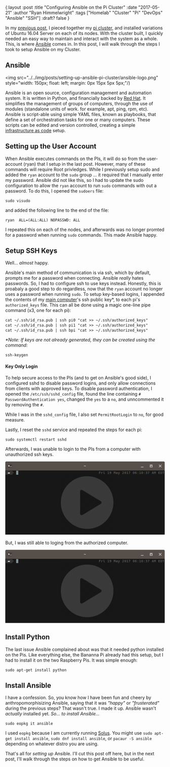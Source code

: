 {:layout :post
:title  "Configuring Ansible on the Pi Cluster"
:date "2017-05-21"
:author "Ryan Himmelwright"
:tags ["Homelab" "Cluster" "Pi" "DevOps" "Ansible" "SSH"]
:draft? false
}

In my [previous post](http://ryan.himmelwright.net/posts/Setting-up-the-pi-cluster/), I pieced together my [pi cluster](http://ryan.himmelwright.net/pages/homelab/#cluster), and installed variations of Ubuntu 16.04 Server on each of its nodes. With the cluster built, I quickly needed an easy way to maintain and interact with the system as a whole. This, is where [Ansible](https://www.ansible.com/) comes in. In this post, I will walk through the steps I took to setup Ansible on my Cluster.

<!-- more -->

## Ansible

<img src="../../img/posts/setting-up-ansible-pi-cluster/ansible-logo.png" style="width: 150px; float: left; margin: 0px 15px 5px 5px;"/)

Ansible is an open source, configuration management and automation system. It is written in Python, and financially backed by [Red Hat](http://www.redhat.com). It simplifies the management of groups of computers, through the use of modules (standalone units of work. for example, apt, ping, rpm, etc). Ansible is script-able using simple YAML files, known as playbooks, that define a set of orchestration tasks for one or many computers. These scripts can be edited and version controlled, creating a simple [infrastructure as code](https://en.wikipedia.org/wiki/Infrastructure_as_Code) setup.

## Setting up the User Account
When Ansible executes commands on the PIs, it will do so from the user-account (ryan) that I setup in the last post. However, many of these commands will require Root privledges. While I previously setup sudo and added the `ryan` account to the `sudo` group ... it required that I manually enter my password. Ansible did not like this, so I had to update the sudo configuration to allow the `ryan` account to run `sudo` commands with out a password. To do this, I opened the `sudoers` file:


```
sudo visudo
```

and added the following line to the end of the file:

```
ryan  ALL=(ALL:ALL) NOPASSWD: ALL
```

I repeated this on each of the nodes, and afterwards was no longer promted for a password when running `sudo` commands. This made Ansible happy.



## Setup SSH Keys
Well... *almost* happy. 

Ansible's main method of communication is via ssh, which by default, prompts me for a password when connecting. Ansible *really* hates passwords. So, I had to configure ssh to use keys instead. Honestly, this is proabaly a good step to do regardless, now that the `ryan` account no longer uses a password when running `sudo`. To setup key-based logins, I appended the contents of my [main computer](../../pages/homelab/#alakazam)'s ssh public key*, to each pi's `authorized_keys` file. This can all be done using a magic one-line pipe command (x3, one for each pi):

```
cat ~/.ssh/id_rsa.pub | ssh pi0 "cat >> ~/.ssh/authorized_keys"
cat ~/.ssh/id_rsa.pub | ssh pi1 "cat >> ~/.ssh/authorized_keys"
cat ~/.ssh/id_rsa.pub | ssh bpi "cat >> ~/.ssh/authorized_keys"
```

*\*Note: If keys are not already generated, they can be created using the command:*

```
ssh-keygen
```

#### Key Only Login
To help secure access to the PIs (and to get on Ansible's good side), I configured sshd to disable password logins, and only allow connections from clients with approved keys. To disable password authentication, I opened the `/etc/ssh/sshd_config` file, found the line containing `# PasswordAuthentication yes`, changed the `yes` to a `no`, and unncommented it by removing the `#`.

While I was in the `sshd_config` file, I also set `PermitRootLogin` to `no`, for good measure.

Lastly, I reset the `sshd` service and repeated the steps for each pi:

```
sudo systemctl restart sshd
```

Afterwards, I was unable to login to the PIs from a computer with unauthorized ssh keys.

<img src="../../img/posts/setting-up-ansible-pi-cluster/terminal-play.png" name="pic" onmouseover="this.src='../../img/posts/setting-up-ansible-pi-cluster/blocked-ssh-attempt.gif'" onmouseout="this.src='../../img/posts/setting-up-ansible-pi-cluster/terminal-play.png'"> 

But, I was still able to loging from the authorized computer.

<img src="../../img/posts/setting-up-ansible-pi-cluster/terminal-play.png" name="pic" onmouseover="this.src='../../img/posts/setting-up-ansible-pi-cluster/accepted-ssh-attempt.gif'" onmouseout="this.src='../../img/posts/setting-up-ansible-pi-cluster/terminal-play.png'"> 


## Install Python
The last issue Ansible complained about was that it needed python installed on the Pis. Like everything else, the Bananna Pi already had this setup, but I had to install it on the two Raspberry Pis. It was simple enough:

```
sudo apt-get install python
```

## Install Ansible

I have a confession. So, you know how I have been fun and cheery by anthropomorphisizing Ansible, saying that it was *"happy"* or *"frusterated"* during the previous steps? That wasn't true. I made it up. Ansible wasn't *actually* installed yet. *So... to install Ansible...*

```
sudo eopkg it ansible
```

I used `eopkg` because I am currently running [Solus](https://solus-project.com). You might use `sudo apt-get install ansible`, `sudo dnf install ansible`, or `pacaur -S ansible` depending on whatever distro you are using.

That's all for *setting up* Ansible. I'll cut this post off here, but in the next post, I'll walk through the steps on how to get Ansible to be useful.
